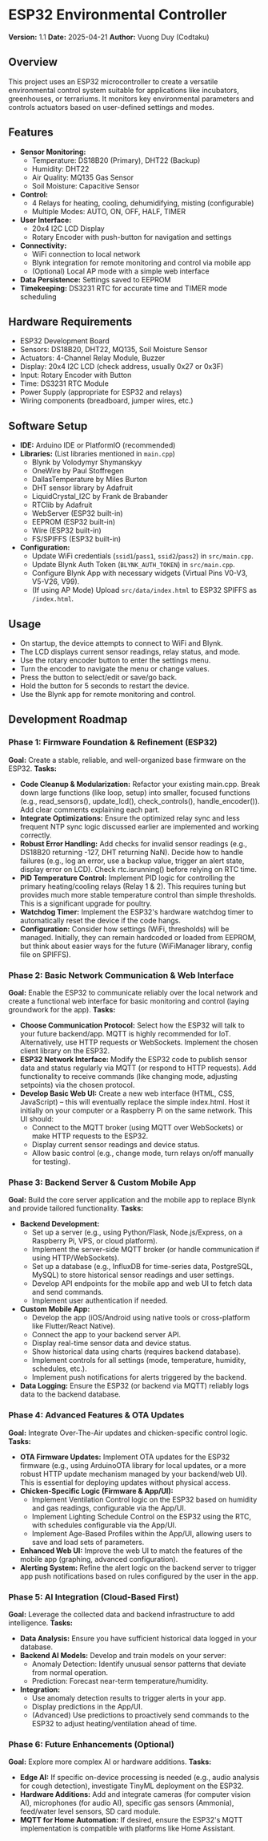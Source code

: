 # ESP32 Environmental Controller

**Version:** 1.1
**Date:** 2025-04-21
**Author:** Vuong Duy (Codtaku)

## Overview

This project uses an ESP32 microcontroller to create a versatile environmental control system suitable for applications like incubators, greenhouses, or terrariums. It monitors key environmental parameters and controls actuators based on user-defined settings and modes.

## Features

* **Sensor Monitoring:**
    * Temperature: DS18B20 (Primary), DHT22 (Backup)
    * Humidity: DHT22
    * Air Quality: MQ135 Gas Sensor
    * Soil Moisture: Capacitive Sensor
* **Control:**
    * 4 Relays for heating, cooling, dehumidifying, misting (configurable)
    * Multiple Modes: AUTO, ON, OFF, HALF, TIMER
* **User Interface:**
    * 20x4 I2C LCD Display
    * Rotary Encoder with push-button for navigation and settings
* **Connectivity:**
    * WiFi connection to local network
    * Blynk integration for remote monitoring and control via mobile app
    * (Optional) Local AP mode with a simple web interface
* **Data Persistence:** Settings saved to EEPROM
* **Timekeeping:** DS3231 RTC for accurate time and TIMER mode scheduling

## Hardware Requirements

* ESP32 Development Board
* Sensors: DS18B20, DHT22, MQ135, Soil Moisture Sensor
* Actuators: 4-Channel Relay Module, Buzzer
* Display: 20x4 I2C LCD (check address, usually 0x27 or 0x3F)
* Input: Rotary Encoder with Button
* Time: DS3231 RTC Module
* Power Supply (appropriate for ESP32 and relays)
* Wiring components (breadboard, jumper wires, etc.)

## Software Setup

* **IDE:** Arduino IDE or PlatformIO (recommended)
* **Libraries:** (List libraries mentioned in `main.cpp`)
    * Blynk by Volodymyr Shymanskyy
    * OneWire by Paul Stoffregen
    * DallasTemperature by Miles Burton
    * DHT sensor library by Adafruit
    * LiquidCrystal_I2C by Frank de Brabander
    * RTClib by Adafruit
    * WebServer (ESP32 built-in)
    * EEPROM (ESP32 built-in)
    * Wire (ESP32 built-in)
    * FS/SPIFFS (ESP32 built-in)
* **Configuration:**
    * Update WiFi credentials (`ssid1`/`pass1`, `ssid2`/`pass2`) in `src/main.cpp`.
    * Update Blynk Auth Token (`BLYNK_AUTH_TOKEN`) in `src/main.cpp`.
    * Configure Blynk App with necessary widgets (Virtual Pins V0-V3, V5-V26, V99).
    * (If using AP Mode) Upload `src/data/index.html` to ESP32 SPIFFS as `/index.html`.

## Usage

* On startup, the device attempts to connect to WiFi and Blynk.
* The LCD displays current sensor readings, relay status, and mode.
* Use the rotary encoder button to enter the settings menu.
* Turn the encoder to navigate the menu or change values.
* Press the button to select/edit or save/go back.
* Hold the button for 5 seconds to restart the device.
* Use the Blynk app for remote monitoring and control.

## Development Roadmap

### Phase 1: Firmware Foundation & Refinement (ESP32)

**Goal:** Create a stable, reliable, and well-organized base firmware on the ESP32.
**Tasks:**
* **Code Cleanup & Modularization:** Refactor your existing main.cpp. Break down large functions (like loop, setup) into smaller, focused functions (e.g., read_sensors(), update_lcd(), check_controls(), handle_encoder()). Add clear comments explaining each part.
* **Integrate Optimizations:** Ensure the optimized relay sync and less frequent NTP sync logic discussed earlier are implemented and working correctly.
* **Robust Error Handling:** Add checks for invalid sensor readings (e.g., DS18B20 returning -127, DHT returning NaN). Decide how to handle failures (e.g., log an error, use a backup value, trigger an alert state, display error on LCD). Check rtc.isrunning() before relying on RTC time.
* **PID Temperature Control:** Implement PID logic for controlling the primary heating/cooling relays (Relay 1 & 2). This requires tuning but provides much more stable temperature control than simple thresholds. This is a significant upgrade for poultry.
* **Watchdog Timer:** Implement the ESP32's hardware watchdog timer to automatically reset the device if the code hangs.
* **Configuration:** Consider how settings (WiFi, thresholds) will be managed. Initially, they can remain hardcoded or loaded from EEPROM, but think about easier ways for the future (WiFiManager library, config file on SPIFFS).

### Phase 2: Basic Network Communication & Web Interface

**Goal:** Enable the ESP32 to communicate reliably over the local network and create a functional web interface for basic monitoring and control (laying groundwork for the app).
**Tasks:**
* **Choose Communication Protocol:** Select how the ESP32 will talk to your future backend/app. MQTT is highly recommended for IoT. Alternatively, use HTTP requests or WebSockets. Implement the chosen client library on the ESP32.
* **ESP32 Network Interface:** Modify the ESP32 code to publish sensor data and status regularly via MQTT (or respond to HTTP requests). Add functionality to receive commands (like changing mode, adjusting setpoints) via the chosen protocol.
* **Develop Basic Web UI:** Create a new web interface (HTML, CSS, JavaScript) – this will eventually replace the simple index.html. Host it initially on your computer or a Raspberry Pi on the same network. This UI should:
    * Connect to the MQTT broker (using MQTT over WebSockets) or make HTTP requests to the ESP32.
    * Display current sensor readings and device status.
    * Allow basic control (e.g., change mode, turn relays on/off manually for testing).

### Phase 3: Backend Server & Custom Mobile App

**Goal:** Build the core server application and the mobile app to replace Blynk and provide tailored functionality.
**Tasks:**
* **Backend Development:**
    * Set up a server (e.g., using Python/Flask, Node.js/Express, on a Raspberry Pi, VPS, or cloud platform).
    * Implement the server-side MQTT broker (or handle communication if using HTTP/WebSockets).
    * Set up a database (e.g., InfluxDB for time-series data, PostgreSQL, MySQL) to store historical sensor readings and user settings.
    * Develop API endpoints for the mobile app and web UI to fetch data and send commands.
    * Implement user authentication if needed.
* **Custom Mobile App:**
    * Develop the app (iOS/Android using native tools or cross-platform like Flutter/React Native).
    * Connect the app to your backend server API.
    * Display real-time sensor data and device status.
    * Show historical data using charts (requires backend database).
    * Implement controls for all settings (mode, temperature, humidity, schedules, etc.).
    * Implement push notifications for alerts triggered by the backend.
* **Data Logging:** Ensure the ESP32 (or backend via MQTT) reliably logs data to the backend database.

### Phase 4: Advanced Features & OTA Updates

**Goal:** Integrate Over-The-Air updates and chicken-specific control logic.
**Tasks:**
* **OTA Firmware Updates:** Implement OTA updates for the ESP32 firmware (e.g., using ArduinoOTA library for local updates, or a more robust HTTP update mechanism managed by your backend/web UI). This is essential for deploying updates without physical access.
* **Chicken-Specific Logic (Firmware & App/UI):**
    * Implement Ventilation Control logic on the ESP32 based on humidity and gas readings, configurable via the App/UI.
    * Implement Lighting Schedule Control on the ESP32 using the RTC, with schedules configurable via the App/UI.
    * Implement Age-Based Profiles within the App/UI, allowing users to save and load sets of parameters.
* **Enhanced Web UI:** Improve the web UI to match the features of the mobile app (graphing, advanced configuration).
* **Alerting System:** Refine the alert logic on the backend server to trigger app push notifications based on rules configured by the user in the app.

### Phase 5: AI Integration (Cloud-Based First)

**Goal:** Leverage the collected data and backend infrastructure to add intelligence.
**Tasks:**
* **Data Analysis:** Ensure you have sufficient historical data logged in your database.
* **Backend AI Models:** Develop and train models on your server:
    * Anomaly Detection: Identify unusual sensor patterns that deviate from normal operation.
    * Prediction: Forecast near-term temperature/humidity.
* **Integration:**
    * Use anomaly detection results to trigger alerts in your app.
    * Display predictions in the App/UI.
    * (Advanced) Use predictions to proactively send commands to the ESP32 to adjust heating/ventilation ahead of time.

### Phase 6: Future Enhancements (Optional)

**Goal:** Explore more complex AI or hardware additions.
**Tasks:**
* **Edge AI:** If specific on-device processing is needed (e.g., audio analysis for cough detection), investigate TinyML deployment on the ESP32.
* **Hardware Additions:** Add and integrate cameras (for computer vision AI), microphones (for audio AI), specific gas sensors (Ammonia), feed/water level sensors, SD card module.
* **MQTT for Home Automation:** If desired, ensure the ESP32's MQTT implementation is compatible with platforms like Home Assistant.